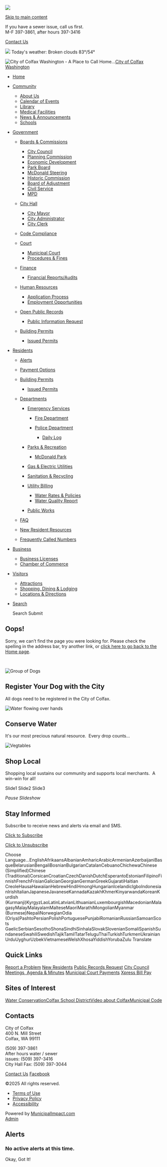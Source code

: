 ![](https://colfaxwa.org/images/logos_mi/C_351_Logo_1352756831_4019.jpg)

[Skip to main content](https://colfaxwa.org/city-council/open-public-records/)

If you have a sewer issue, call us first.  
M-F 397-3861, after hours 397-3416

[Contact Us](https://colfaxwa.org/contact-us)

![](https://colfaxwa.org/imgD/weatherbit_icons/c03d.png) Today's weather: Broken clouds 83°/54°

![City of Colfax Washington - A Place to Call Home...](https://colfaxwa.org/images/logos_mi/C_351_Logo_1352756831_4019.jpg)[City of Colfax Washington](https://colfaxwa.org/home)

- [Home](https://colfaxwa.org)
- [Community](https://colfaxwa.org/city-council/open-public-records)
  
  - [About Us](https://colfaxwa.org/about-us)
  - [Calendar of Events](https://colfaxwa.org/calendar-of-events)
  - [Library](https://colfaxwa.org/library)
  - [Medical Facilities](https://colfaxwa.org/medical-facilities)
  - [News &amp; Announcements](https://colfaxwa.org/news-and-announcements)
  - [Schools](https://colfaxwa.org/schools)
- [Government](https://colfaxwa.org/city-council/open-public-records)
  
  - [Boards &amp; Commissions](https://colfaxwa.org/boards-and-commissions)
    
    - [City Council](https://colfaxwa.org/city-council)
    - [Planning Commission](https://colfaxwa.org/planning-commission)
    - [Economic Development](https://colfaxwa.org/economic-development)
    - [Park Board](https://colfaxwa.org/park-board)
    - [McDonald Steering](https://colfaxwa.org/mcdonald-steering)
    - [Historic Commission](https://colfaxwa.org/historic-commission)
    - [Board of Adjustment](https://colfaxwa.org/board-of-adjustment)
    - [Civil Service](https://colfaxwa.org/civil-service)
    - [MPD](https://colfaxwa.org/mpd)
  - [City Hall](https://colfaxwa.org/city-hall)
    
    - [City Mayor](https://colfaxwa.org/city-mayor-1)
    - [City Administrator](https://colfaxwa.org/city-administrator)
    - [City Clerk](https://colfaxwa.org/city-clerk)
  - [Code Compliance](https://colfaxwa.org/code-compliance)
  - [Court](https://colfaxwa.org/court)
    
    - [Municipal Court](https://colfaxwa.org/municipal-court)
    - [Procedures &amp; Fines](https://colfaxwa.org/procedures-and-fines)
  - [Finance](https://colfaxwa.org/finance)
    
    - [Financial Reports/Audits](https://colfaxwa.org/financial-reports-audits)
  - [Human Resources](https://colfaxwa.org/human-resources)
    
    - [Application Process](https://colfaxwa.org/application-process)
    - [Employment Opportunities](https://colfaxwa.org/employment-opportunities)
  - [Open Public Records](https://colfaxwa.org/open-public-records)
    
    - [Public Information Request](https://colfaxwa.org/public-information-request)
  - [Building Permits](https://colfaxwa.org/building-permits-1)
    
    - [Issued Permits](https://colfaxwa.org/issued-permits-1)
- [Residents](https://colfaxwa.org/city-council/open-public-records)
  
  - [Alerts](https://colfaxwa.org/alerts)
  - [Payment Options](https://colfaxwa.org/payment-options)
  - [Building Permits](https://colfaxwa.org/building-permits)
    
    - [Issued Permits](https://colfaxwa.org/issued-permits)
  - [Departments](https://colfaxwa.org/departments)
    
    - [Emergency Services](https://colfaxwa.org/emergency-services)
      
      - [Fire Department](https://colfaxwa.org/fire-department)
      - [Police Department](https://colfaxwa.org/police-department)
        
        - [Daily Log](https://colfaxwa.org/daily-log)
    - [Parks &amp; Recreation](https://colfaxwa.org/parks-and-recreation)
      
      - [McDonald Park](https://colfaxwa.org/mcdonald-park)
    - [Gas &amp; Electric Utilities](https://colfaxwa.org/gas-and-electric-utilities)
    - [Sanitation &amp; Recycling](https://colfaxwa.org/sanitation-and-recycling)
    - [Utility Billing](https://colfaxwa.org/utility-billing)
      
      - [Water Rates &amp; Policies](https://colfaxwa.org/water-rates-and-policies)
      - [Water Quality Report](https://colfaxwa.org/water-quality-report)
    - [Public Works](https://colfaxwa.org/public-works)
  - [FAQ](https://colfaxwa.org/faq)
  - [New Resident Resources](https://colfaxwa.org/new-resident-resources)
  - [Frequently Called Numbers](https://colfaxwa.org/frequently-called-numbers)
- [Business](https://colfaxwa.org/city-council/open-public-records)
  
  - [Business Licenses](https://colfaxwa.org/business-licenses)
  - [Chamber of Commerce](https://colfaxwa.org/chamber-of-commerce)
- [Visitors](https://colfaxwa.org/city-council/open-public-records)
  
  - [Attractions](https://colfaxwa.org/attractions)
  - [Shopping, Dining &amp; Lodging](https://colfaxwa.org/shopping-dining-and-lodging)
  - [Locations &amp; Directions](https://colfaxwa.org/locations-and-directions)
- [Search](https://colfaxwa.org/city-council/open-public-records)
  
  Search Submit

## Oops!

Sorry, we can’t find the page you were looking for. Please check the spelling in the address bar, try another link, or [click here to go back to the Home page](https://colfaxwa.org/city-council).

 

![Group of Dogs](https://colfaxwa.org/images/promos_mi/mi_351_Dogs.jpg)

## Register Your Dog with the City

All dogs need to be registered in the City of Colfax.

![Water flowing over hands](https://colfaxwa.org/images/promos_mi/mi_2_promo-water1.jpg)

## Conserve Water

It's our most precious natural resource.  Every drop counts...

![Vegtables](https://colfaxwa.org/images/promos_mi/mi_2_farmersmarketfoodprototype.jpg)

## Shop Local

Shopping local sustains our community and supports local merchants.  A win-win for all!

Slide1 Slide2 Slide3

*Pause Slideshow*

## Stay Informed

Subscribe to receive news and alerts via email and SMS.

[Click to Subscribe](https://colfaxwa.org/city-council/open-public-records/subscribe)

[Click to Unsubscribe](https://colfaxwa.org/city-council/open-public-records/unsubscribe)

Choose Language...EnglishAfrikaansAlbanianAmharicArabicArmenianAzerbaijaniBasqueBelarusianBengaliBosnianBulgarianCatalanCebuanoChichewaChinese (Simplified)Chinese (Traditional)CorsicanCroatianCzechDanishDutchEsperantoEstonianFilipinoFinnishFrenchFrisianGalicianGeorgianGermanGreekGujaratiHaitian CreoleHausaHawaiianHebrewHindiHmongHungarianIcelandicIgboIndonesianIrishItalianJapaneseJavaneseKannadaKazakhKhmerKinyarwandaKoreanKurdish (Kurmanji)KyrgyzLaoLatinLatvianLithuanianLuxembourgishMacedonianMalagasyMalayMalayalamMalteseMaoriMarathiMongolianMyanmar (Burmese)NepaliNorwegianOdia (Oriya)PashtoPersianPolishPortuguesePunjabiRomanianRussianSamoanScots GaelicSerbianSesothoShonaSindhiSinhalaSlovakSlovenianSomaliSpanishSundaneseSwahiliSwedishTajikTamilTatarTeluguThaiTurkishTurkmenUkrainianUrduUyghurUzbekVietnameseWelshXhosaYiddishYorubaZulu Translate

## Quick Links

[Report a Problem](https://colfaxwa.org/city-council/open-public-records/contact-us) [New Residents](https://colfaxwa.org/city-council/open-public-records/new-resident-resources) [Public Records Request](https://colfaxwa.org/city-council/open-public-records/open-public-records) [City Council Meetings, Agenda &amp; Minutes](https://colfaxwa.org/city-council/open-public-records/city-council) [Municipal Court Payments](https://colfaxwa.org/payment-options) [Xpress Bill Pay](https://colfaxwa.org/payment-options)

## Sites of Interest

[Water Conservation](https://wateruseitwisely.com)[Colfax School District](https://www.csd300.org)[Video about Colfax](https://www.youtube.com/watch?v=0WhbUAZW0g4&feature=emb_logo)[Municipal Code](https://www.codepublishing.com/WA/Colfax)

## Contacts

City of Colfax  
400 N. Mill Street  
Colfax, WA 99111

(509) 397-3861  
After hours water / sewer  
issues: (509) 397-3416  
City Hall Fax: (509) 397-3044

[Contact Us](https://colfaxwa.org/contact-us) [Facebook](https://www.facebook.com/clfxwash)

©2025 All rights reserved.

- [Terms of Use](https://colfaxwa.org/terms.html)
- [Privacy Policy](https://colfaxwa.org/privacy.html)
- [Accessibility](https://colfaxwa.org/accessibility.html)

Powered by [MunicipalImpact.com](https://www.municipalimpact.com)  
[Admin](https://clients.municipalimpact.com/client/?e=fa19dd4aa07fd5df9d0898668d06f165)

## Alerts

### No active alerts at this time.

Okay, Got It!
